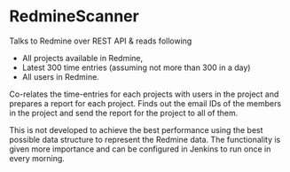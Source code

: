 # RedmineScanner
Talks to Redmine over REST API & reads following 
* All projects available in Redmine, 
* Latest 300 time entries (assuming not more than 300 in a day) 
* All users in Redmine. 

Co-relates the time-entries for each projects with users in the project and prepares a report for each project. 
Finds out the email IDs of the members in the project and send the report for the project to all of them. 

 This is not developed to achieve the best performance using the best possible data structure to represent the Redmine data. 
 The functionality is given more importance and can be configured in Jenkins to run once in every morning.

